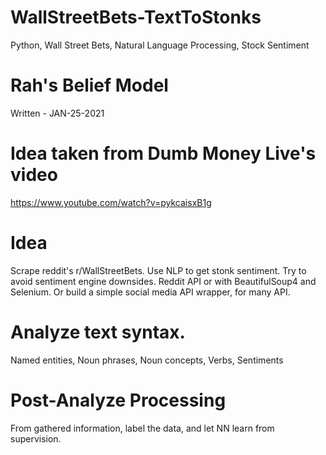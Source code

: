 # WallStreetBets-TextToStonks
Python, Wall Street Bets, Natural Language Processing, Stock Sentiment

# Rah's Belief Model
Written - JAN-25-2021

# Idea taken from Dumb Money Live's video
https://www.youtube.com/watch?v=pykcaisxB1g

# Idea
Scrape reddit's r/WallStreetBets. Use NLP to get stonk sentiment. Try to avoid sentiment engine downsides.
Reddit API or with BeautifulSoup4 and Selenium. Or build a simple social media API wrapper, for many API.

# Analyze text syntax.
Named entities, Noun phrases, Noun concepts, Verbs, Sentiments

# Post-Analyze Processing
From gathered information, label the data, and let NN learn from supervision.
